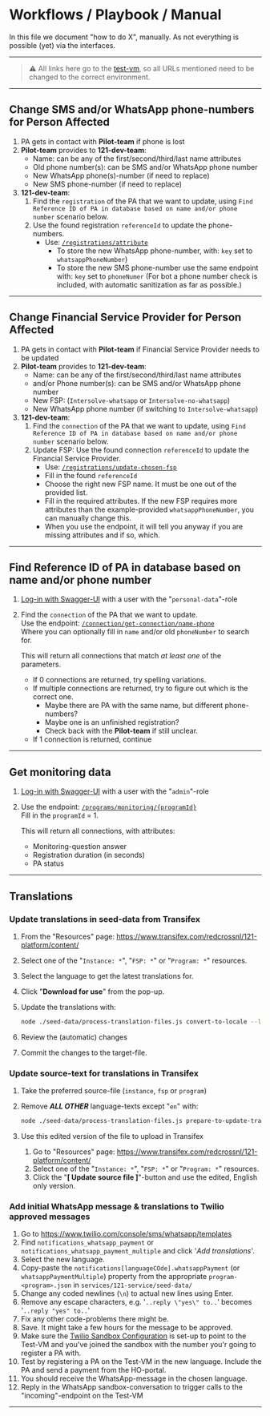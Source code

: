 # Workflows / Playbook / Manual

In this file we document "how to do X", manually. As not everything is possible (yet) via the interfaces.

---

> ⚠️ All links here go to the [test-vm](https://test-vm.121.global/), so all URLs mentioned need to be changed to the correct environment.

---

## Change SMS and/or WhatsApp phone-numbers for Person Affected

1. PA gets in contact with **Pilot-team** if phone is lost
2. **Pilot-team** provides to **121-dev-team**:
   - Name: can be any of the first/second/third/last name attributes
   - Old phone number(s): can be SMS and/or WhatsApp phone number
   - New WhatsApp phone(s)-number (if need to replace)
   - New SMS phone-number (if need to replace)
3. **121-dev-team**:
   1. Find the `registration` of the PA that we want to update, using `Find Reference ID of PA in database based on name and/or phone number` scenario below.
   2. Use the found registration `referenceId` to update the phone-numbers.
      - Use: [`/registrations/attribute`](https://test-vm.121.global/121-service/docs/#/registrations/attribute)  
        - To store the new WhatsApp phone-number, with: `key` set to `whatsappPhoneNumber`)
        - To store the new SMS phone-number use the same endpoint with: `key` set to `phoneNumer` (For bot a phone number check is included, with automatic sanitization as far as possible.)

---

## Change Financial Service Provider for Person Affected

1. PA gets in contact with **Pilot-team** if Financial Service Provider needs to be updated
2. **Pilot-team** provides to **121-dev-team**:
   - Name: can be any of the first/second/third/last name attributes
   - and/or Phone number(s): can be SMS and/or WhatsApp phone number
   - New FSP: (`Intersolve-whatsapp` or `Intersolve-no-whatsapp`)
   - New WhatsApp phone number (if switching to `Intersolve-whatsapp`)
3. **121-dev-team**:
   1. Find the `connection` of the PA that we want to update, using `Find Reference ID of PA in database based on name and/or phone number` scenario below.
   2. Update FSP: Use the found connection `referenceId` to update the Financial Service Provider.
      - Use: [`/registrations/update-chosen-fsp`](https://test-vm.121.global/121-service/docs/#/connection/post_connection_update_chosen_fsp)
      - Fill in the found `referenceId`
      - Choose the right new FSP name. It must be one out of the provided list.
      - Fill in the required attributes. If the new FSP requires more attributes than the example-provided `whatsappPhoneNumber`, you can manually change this.
      - When you use the endpoint, it will tell you anyway if you are missing attributes and if so, which.

---

## Find Reference ID of PA in database based on name and/or phone number

1. [Log-in with Swagger-UI](./README.md#api-sign-uplog-in) with a user with the "`personal-data`"-role
2. Find the `connection` of the PA that we want to update.  
   Use the endpoint: [`/connection/get-connection/name-phone`](https://test-vm.121.global/121-service/docs/#/connection/post_connection_get_connection_name_phone)  
   Where you can optionally fill in `name` and/or old `phoneNumber` to search for.

   This will return all connections that match _at least one_ of the parameters.

   - If 0 connections are returned, try spelling variations.
   - If multiple connections are returned, try to figure out which is the correct one.
     - Maybe there are PA with the same name, but different phone-numbers?
     - Maybe one is an unfinished registration?
     - Check back with the **Pilot-team** if still unclear.
   - If 1 connection is returned, continue

---

## Get monitoring data

1. [Log-in with Swagger-UI](./README.md#api-sign-uplog-in) with a user with the "`admin`"-role
2. Use the endpoint: [`/programs/monitoring/{programId}`](https://test-vm.121.global/121-service/docs/#/programs/get_programs_monitoring__programId_)  
   Fill in the `programId` = 1.

   This will return all connections, with attributes:

   - Monitoring-question answer
   - Registration duration (in seconds)
   - PA status

---

## Translations

### Update translations in seed-data from Transifex

1. From the "Resources" page: <https://www.transifex.com/redcrossnl/121-platform/content/>
2. Select one of the "`Instance: *`", "`FSP: *`" or "`Program: *`" resources.
3. Select the language to get the latest translations for.
4. Click "**Download for use**" from the pop-up.
5. Update the translations with:

   ```sh
   node ./seed-data/process-translation-files.js convert-to-locale --locale <translated-locale> --in <downloaded-file> --out <target-file> --merge
   ```

6. Review the (automatic) changes
7. Commit the changes to the target-file.

### Update source-text for translations in Transifex

1. Take the preferred source-file (`instance`, `fsp` or `program`)
2. Remove **_ALL OTHER_** language-texts except "`en`" with:

   ```sh
   node ./seed-data/process-translation-files.js prepare-to-update-transifex --in <source-file> --out <destination-file>
   ```

3. Use this edited version of the file to upload in Transifex

   1. Go to "Resources" page: <https://www.transifex.com/redcrossnl/121-platform/content/>
   2. Select one of the "`Instance: *`", "`FSP: *`" or "`Program: *`" resources.
   3. Click the "**[ Update source file ]**"-button and use the edited, English only version.

### Add initial WhatsApp message & translations to Twilio approved messages

1. Go to <https://www.twilio.com/console/sms/whatsapp/templates>
2. Find `notifications_whatsapp_payment` or `notifications_whatsapp_payment_multiple` and click '_Add translations_'.
3. Select the new language.
4. Copy-paste the `notifications[languageCOde].whatsappPayment` (or `whatsappPaymentMultiple`) property from the appropriate `program-<program>.json` in `services/121-service/seed-data/`
5. Change any coded newlines (`\n`) to actual new lines using Enter.
6. Remove any escape characters, e.g. '`..reply \"yes\" to..`' becomes '`..reply "yes" to..`'
7. Fix any other code-problems there might be.
8. Save. It might take a few hours for the message to be approved.
9. Make sure the [Twilio Sandbox Configuration](https://www.twilio.com/console/sms/whatsapp/sandbox) is set-up to point to the Test-VM and you've joined the sandbox with the number you'r going to register a PA with.
10. Test by registering a PA on the Test-VM in the new language. Include the PA and send a payment from the HO-portal.
11. You should receive the WhatsApp-message in the chosen language.
12. Reply in the WhatsApp sandbox-conversation to trigger calls to the "incoming"-endpoint on the Test-VM

---
